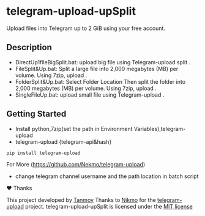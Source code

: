 # telegram-upload-upSplit

Upload files into Telegram up to 2 GiB using your free account. 

## Description

*  DirectUp1fileBigSplit.bat:  upload big file using Telegram-upload split . 
*  FileSplit&Up.bat:  Split a large file into 2,000 megabytes (MB) per volume. Using 7zip, upload .
*  FolderSplit&Up.bat:  Select Folder Location Then split the folder into 2,000 megabytes (MB) per volume. Using 7zip, upload .
*  SingleFileUp.bat:  upload small file using Telegram-upload . 
## Getting Started


* Install python,7zip(set the path in Environment Variables),telegram-upload
* telegram-upload {telegram-api&hash} 
```
pip install telegram-upload
```
For More (https://github.com/Nekmo/telegram-upload)

* change telegram channel username and the path location in batch script

❤️ Thanks

This project developed by [Tanmoy](https://github.com/TanmoyTheBoT)
Thanks to [Nikmo](https://github.com/Nekmo/) for the [telegram-upload](https://github.com/Nekmo/telegram-upload) project.
telegram-upload-upSplit is licensed under the [MIT license](https://github.com/TanmoyTheBoT/telegram-upload-upSplit/blob/main/LICENSE)
